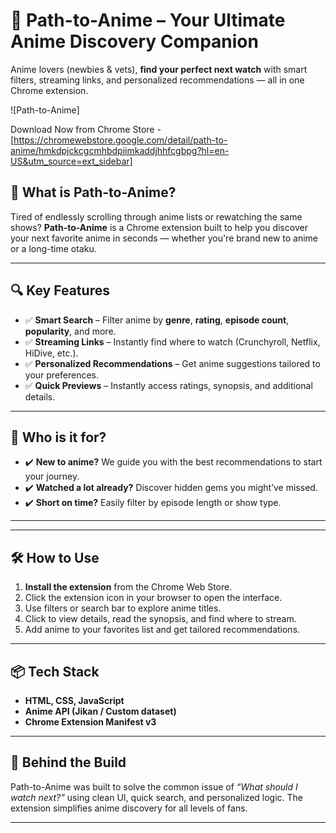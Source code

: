 # 🌟 Path-to-Anime – Your Ultimate Anime Discovery Companion

Anime lovers (newbies & vets), **find your perfect next watch** with smart filters, streaming links, and personalized recommendations — all in one Chrome extension.

![Path-to-Anime]

Download Now from Chrome Store - 
[https://chromewebstore.google.com/detail/path-to-anime/hmkdpjckcgcmhbdpiimkaddjhhfcgbpg?hl=en-US&utm_source=ext_sidebar]

## 🚀 What is Path-to-Anime?

Tired of endlessly scrolling through anime lists or rewatching the same shows? **Path-to-Anime** is a Chrome extension built to help you discover your next favorite anime in seconds — whether you're brand new to anime or a long-time otaku.

---

## 🔍 Key Features

- ✅ **Smart Search** – Filter anime by **genre**, **rating**, **episode count**, **popularity**, and more.
- ✅ **Streaming Links** – Instantly find where to watch (Crunchyroll, Netflix, HiDive, etc.).
- ✅ **Personalized Recommendations** – Get anime suggestions tailored to your preferences.
- ✅ **Quick Previews** – Instantly access ratings, synopsis, and additional details.

---

## 🎯 Who is it for?

- ✔️ **New to anime?** We guide you with the best recommendations to start your journey.
- ✔️ **Watched a lot already?** Discover hidden gems you might’ve missed.
- ✔️ **Short on time?** Easily filter by episode length or show type.

---

---

## 🛠️ How to Use

1. **Install the extension** from the Chrome Web Store.  
2. Click the extension icon in your browser to open the interface.  
3. Use filters or search bar to explore anime titles.  
4. Click to view details, read the synopsis, and find where to stream.  
5. Add anime to your favorites list and get tailored recommendations.

---

## 📦 Tech Stack

- **HTML, CSS, JavaScript**
- **Anime API (Jikan / Custom dataset)**
- **Chrome Extension Manifest v3**

---

## 🧠 Behind the Build

Path-to-Anime was built to solve the common issue of *“What should I watch next?”* using clean UI, quick search, and personalized logic. The extension simplifies anime discovery for all levels of fans.

---
